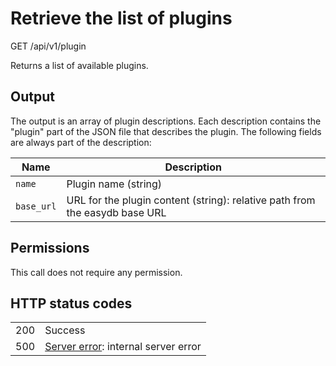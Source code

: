 # Retrieve the list of plugins

GET /api/v1/plugin

Returns a list of available plugins.

## Output

The output is an array of plugin descriptions. Each description contains the "plugin" part of the JSON file that
describes the plugin. The following fields are always part of the description:

| Name           | Description                                                                 |
|----------------|-----------------------------------------------------------------------------|
| `name`         | Plugin name (string)                                                        |
| `base_url`     | URL for the plugin content (string): relative path from the easydb base URL |

## Permissions

This call does not require any permission.

## HTTP status codes

|   |   |
|---|---|
| 200 | Success |
| 500 | [Server error](/technical/errors/errors.md#server_error): internal server error |
